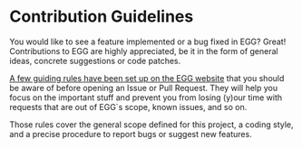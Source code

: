 # Contribution Guidelines

You would like to see a feature implemented or a bug fixed in EGG? Great!  Contributions to EGG are highly appreciated, be it in the form of general ideas, concrete suggestions or code patches.

[A few guiding rules have been set up on the EGG website](https://github.com/mczvc827/contributing.md) that you should be aware of before opening an Issue or Pull Request. They will help you focus on the important stuff and prevent you from losing (y)our time with requests that are out of EGG`s scope, known issues, and so on.

Those rules cover the general scope defined for this project, a coding style, and a precise procedure to report bugs or suggest new features.
